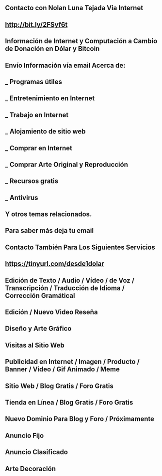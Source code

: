 Contacto con Nolan Luna Tejada Via Internet
--------------------------------------------
http://bit.ly/2FSyf6t
--------------------------------------------
Información de Internet y Computación a Cambio de Donación en Dólar y Bitcoin
--------------------------------------------
Envío Información vía email Acerca de:
--------------------------------------------
_ Programas útiles
--------------------------------------------
_ Entretenimiento en Internet
--------------------------------------------
_ Trabajo en Internet
--------------------------------------------
_ Alojamiento de sitio web
--------------------------------------------
_ Comprar en Internet
--------------------------------------------
_ Comprar Arte Original y Reproducción
--------------------------------------------
_ Recursos gratis
--------------------------------------------
_ Antivirus
--------------------------------------------
Y otros temas relacionados.
--------------------------------------------
Para saber más deja tu email 
--------------------------------------------
Contacto También Para Los Siguientes Servicios
--------------------------------------------
https://tinyurl.com/desde1dolar
--------------------------------------------
Edición de Texto / Audio / Vídeo / de Voz / Transcripción / Traducción de Idioma / Corrección Gramátical
--------------------------------------------
Edición / Nuevo Video Reseña
--------------------------------------------
Diseño y Arte Gráfico
--------------------------------------------
Visitas al Sitio Web
--------------------------------------------
Publicidad en Internet / Imagen / Producto / Banner / Video / Gif Animado / Meme
--------------------------------------------
Sitio Web / Blog Gratis / Foro Gratis
--------------------------------------------
Tienda en Línea / Blog Gratis / Foro Gratis
--------------------------------------------
Nuevo Dominio Para Blog y Foro / Próximamente
--------------------------------------------
Anuncio Fijo
--------------------------------------------
Anuncio Clasificado
--------------------------------------------
Arte Decoración
--------------------------------------------
